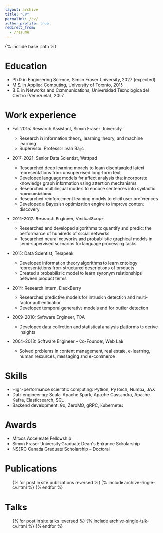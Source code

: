 ```yaml
---
layout: archive
title: "CV"
permalink: /cv/
author_profile: true
redirect_from:
  - /resume
---
```


{% include base_path %}

Education
======

* Ph.D in Engineering Science, Simon Fraser University, 2027 (expected)
* M.S. in Applied Computing, University of Toronto, 2015
* B.E. in Networks and Communications, Universidad Tecnológica del Centro (Venezuela), 2007

Work experience
======

* Fall 2015: Research Assistant, Simon Fraser University
  * Research in information theory, learning theory, and machine learning
  * Supervisor: Professor Ivan Bajic

* 2017-2021: Senior Data Scientist, Wattpad
  * Researched deep learning models to learn disentangled latent representations from unsupervised long-form text
  * Developed language models for affect analysis that incorporate knowledge graph information using attention mechanisms
  * Researched multilingual models to encode sentences into syntactic representations
  * Researched reinforcement learning models to elicit user preferences
  * Developed a Bayesian optimization engine to improve content discovery

* 2015-2017: Research Engineer, VerticalScope
  * Researched and developed algorithms to quantify and predict the performance of hundreds of social networks
  * Researched neural networks and probabilistic graphical models in semi-supervised scenarios for language processing tasks

* 2015: Data Scientist, Terapeak
  * Developed information theory algorithms to learn ontology representations from structured descriptions of products
  * Created a probabilistic model to learn synonym relationships between product terms
  
* 2014: Research Intern, BlackBerry
  * Researched predictive models for intrusion detection and multi-factor authentication
  * Developed temporal generative models and for outlier detection

* 2009-2010: Software Engineer, TDA
  * Developed data collection and statistical analysis platforms to derive insights

* 2004–2013: Software Engineer – Co-Founder, Web Lab
  * Solved problems in content management, real estate, e-learning, human resources, messaging and e-commerce

Skills
======

* High-performance scientific computing: Python, PyTorch, Numba, JAX
* Data engineering: Scala, Apache Spark, Apache Cassandra, Apache Kafka, Elasticsearch, SQL
* Backend development: Go, ZeroMQ, gRPC, Kubernetes

Awards
=====

* Mitacs Accelerate Fellowship
* Simon Fraser University Graduate Dean's Entrance Scholarship
* NSERC Canada Graduate Scholarship – Doctoral

Publications
======

  <ul>{% for post in site.publications reversed %}
    {% include archive-single-cv.html %}
  {% endfor %}</ul>
  
Talks
======

  <ul>{% for post in site.talks reversed %}
    {% include archive-single-talk-cv.html  %}
  {% endfor %}</ul>
